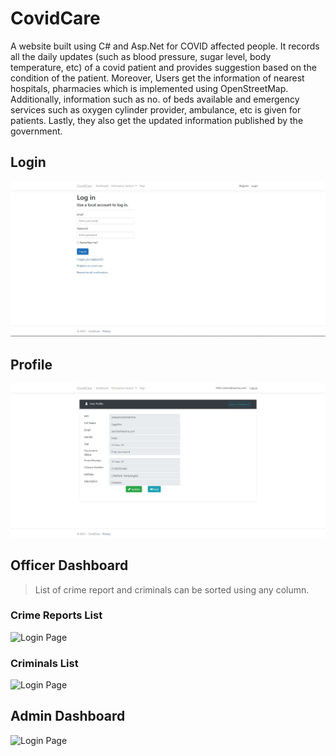# CovidCare
A website built using C# and Asp.Net for COVID affected people. It records all the daily updates (such as blood pressure, sugar level, body temperature, etc) of a covid patient and provides suggestion based on
the condition of the patient. Moreover, Users get the information of nearest hospitals, pharmacies which is implemented using OpenStreetMap.
Additionally, information such as no. of beds available and emergency services such as oxygen cylinder provider, ambulance, etc is given for patients.
Lastly, they also get the updated information published by the government.

## Login
![Login_Page](Images/covidcare_login.JPG)

## Profile
![Login Page](Images/covidcare_profile.JPG)

## Officer Dashboard
>List of crime report and criminals can be sorted using any column.
### Crime Reports List
![Login Page](static/images/dashboard.PNG)
### Criminals List
![Login Page](static/images/list_of_criminals.PNG)

## Admin Dashboard
![Login Page](static/images/admin-dashboard.PNG)
